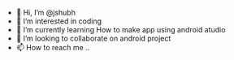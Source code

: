 - 👋 Hi, I’m @jshubh
- 👀 I’m interested in coding
- 🌱 I’m currently learning How to make app using android atudio
- 💞️ I’m looking to collaborate on android project
- 📫 How to reach me ..

<!---
jshubh/jshubh is a ✨ special ✨ repository because its `README.md` (this file) appears on your GitHub profile.
You can click the Preview link to take a look at your changes.
--->
